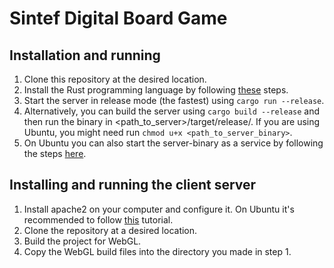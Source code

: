 # Sintef Digital Board Game

## Installation and running
1. Clone this repository at the desired location.
2. Install the Rust programming language by following [these](https://www.rust-lang.org/learn/get-started) steps.
3. Start the server in release mode (the fastest) using `cargo run --release`.
4. Alternatively, you can build the server using `cargo build --release` and then run the binary in <path_to_server>/target/release/. If you are using Ubuntu, you might need run `chmod u+x <path_to_server_binary>`.
5. On Ubuntu you can also start the server-binary as a service by following the steps [here](https://askubuntu.com/a/1314957).

## Installing and running the client server
1. Install apache2 on your computer and configure it. On Ubuntu it's recommended to follow [this](https://ubuntu.com/tutorials/install-and-configure-apache#1-overview) tutorial.
2. Clone the repository at a desired location.
4. Build the project for WebGL.
5. Copy the WebGL build files into the directory you made in step 1.
